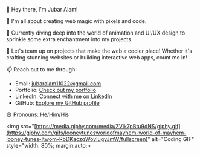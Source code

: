 👋 Hey there, I'm Jubar Alam!

👀 I'm all about creating web magic with pixels and code.

🌱 Currently diving deep into the world of animation and UI/UX design to sprinkle some extra enchantment into my projects.

💞️ Let's team up on projects that make the web a cooler place! Whether it's crafting stunning websites or building interactive web apps, count me in!

📫 Reach out to me through:
   - Email: jubaralam11022@gmail.com
   - Portfolio: [Check out my portfolio](https://jubar-portfolio.vercel.app/)
   - LinkedIn: [Connect with me on LinkedIn](https://www.linkedin.com/in/jubar-alam-77b63a209/)
   - GitHub: [Explore my GitHub profile](https://github.com/jubaralam/)

😄 Pronouns: He/Him/His

<img src="[https://media.giphy.com/media/ZVik7pBtu9dNS/giphy.gif](https://giphy.com/gifs/looneytunesworldofmayhem-world-of-mayhem-looney-tunes-ltwom-RbDKaczqWovIugyJmW/fullscreen)" alt="Coding GIF" style="width: 80%; margin:auto;>


